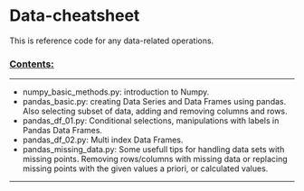 # Data-cheatsheet
This is reference code for any data-related operations.

### <ins>Contents:</ins>
---
- numpy_basic_methods.py: introduction to Numpy.
- pandas_basic.py: creating Data Series and Data Frames using pandas. Also selecting subset of data, adding and removing columns and rows.
- pandas_df_01.py: Conditional selections, manipulations with labels in Pandas Data Frames.
- pandas_df_02.py: Multi index Data Frames.
- pandas_missing_data.py: Some usefull tips for handling data sets with missing points. Removing rows/columns with missing data or replacing missing points with the given values a priori, or calculated values.
---

